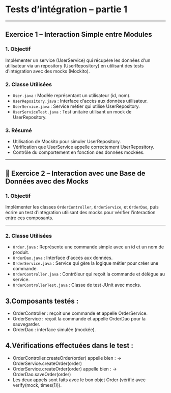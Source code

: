 # Tests d’intégration – partie 1

---
## Exercice 1 – Interaction Simple entre Modules
### 1. Objectif
Implémenter un service (UserService) qui récupère les données d'un utilisateur via un repository (UserRepository) en utilisant des tests d'intégration avec des mocks (Mockito).

### 2. Classe Utilisées
- `User.java` : Modèle représentant un utilisateur (id, nom).
- `UserRepository.java` : Interface d'accès aux données utilisateur.
- `UserService.java` : Service métier qui utilise UserRepository.
- `UserServiceTest.java` : Test unitaire utilisant un mock de UserRepository.

### 3. Résumé
- Utilisation de Mockito pour simuler UserRepository.
- Vérification que UserService appelle correctement UserRepository.
- Contrôle du comportement en fonction des données mockées.
---
## 📄 Exercice 2 – Interaction avec une Base de Données avec des Mocks

### 1. Objectif
Implémenter les classes `OrderController`, `OrderService`, et `OrderDao`, puis écrire un test d'intégration utilisant des mocks pour vérifier l'interaction entre ces composants.

---

### 2. Classe Utilisées

- `Order.java` : Représente une commande simple avec un id et un nom de produit.
- `OrderDao.java` : Interface d'accès aux données.
- `OrderService.java` : Service qui gère la logique métier pour créer une commande.
- `OrderController.java` : Contrôleur qui reçoit la commande et délègue au service.
- `OrderControllerTest.java` : Classe de test JUnit avec mocks.

## 3.Composants testés :

- OrderController : reçoit une commande et appelle OrderService.
- OrderService : reçoit la commande et appelle OrderDao pour la sauvegarder.
- OrderDao : interface simulée (mockée).

## 4.Vérifications effectuées dans le test :
- OrderController.createOrder(order) appelle bien : → OrderService.createOrder(order)
- OrderService.createOrder(order) appelle bien : → OrderDao.saveOrder(order)
- Les deux appels sont faits avec le bon objet Order (vérifié avec verify(mock, times(1))).
